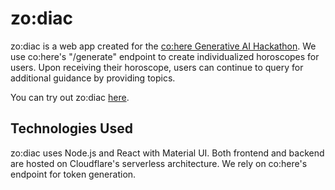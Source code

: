 # zo:diac

zo:diac is a web app created for the [co:here Generative AI Hackathon](https://lablab.ai/event/generative-ai-hackathon). We use co:here's "/generate" endpoint to create individualized horoscopes for users. Upon receiving their horoscope, users can continue to query for additional guidance by providing topics.

You can try out zo:diac [here](https://zodiac.tarinyoom.io/). 

## Technologies Used

zo:diac uses Node.js and React with Material UI. Both frontend and backend are hosted on Cloudflare's serverless architecture. We rely on co:here's endpoint for token generation.
